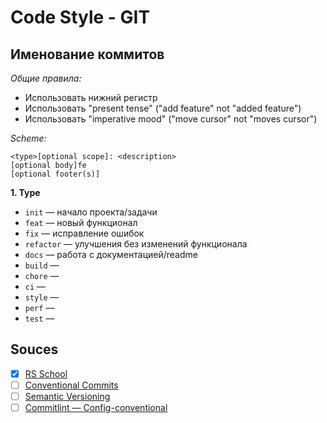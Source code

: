 # Code Style - GIT

## Именование коммитов
*Общие правила:*
- Использовать нижний регистр
- Использовать "present tense" ("add feature" not "added feature")
- Использовать "imperative mood" ("move cursor" not "moves cursor")

*Scheme:*
```
<type>[optional scope]: <description>
[optional body]fe
[optional footer(s)]
```

**1. Type**<br/>
- `init` — начало проекта/задачи
- `feat` — новый функционал
- `fix` — исправление ошибок
- `refactor` — улучшения без изменений функционала
- `docs` — работа с документацией/readme
- `build` — 
- `chore` — 
- `ci` — 
- `style` — 
- `perf` — 
- `test` — 



## Souces
- [x] [RS School](https://docs.rs.school/#/git-convention)
- [ ] [Conventional Commits](https://www.conventionalcommits.org/en/v1.0.0/)
- [ ] [Semantic Versioning](https://github.com/semver/semver/blob/master/semver.md)
- [ ] [Commitlint — Config-conventional](https://github.com/conventional-changelog/commitlint/tree/master/%40commitlint/config-conventional)
